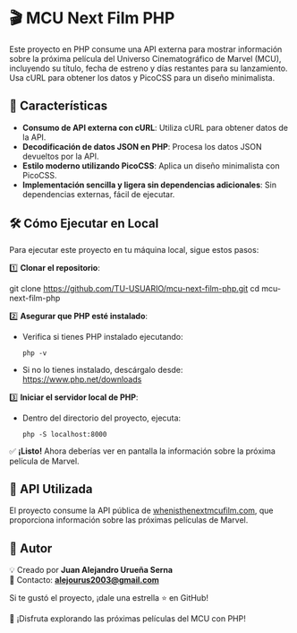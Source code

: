 # 🎬 MCU Next Film PHP

Este proyecto en PHP consume una API externa para mostrar información sobre la próxima película del Universo Cinematográfico de Marvel (MCU), incluyendo su título, fecha de estreno y días restantes para su lanzamiento. Usa cURL para obtener los datos y PicoCSS para un diseño minimalista.

## 🚀 Características

- **Consumo de API externa con cURL**: Utiliza cURL para obtener datos de la API.
- **Decodificación de datos JSON en PHP**: Procesa los datos JSON devueltos por la API.
- **Estilo moderno utilizando PicoCSS**: Aplica un diseño minimalista con PicoCSS.
- **Implementación sencilla y ligera sin dependencias adicionales**: Sin dependencias externas, fácil de ejecutar.

## 🛠️ Cómo Ejecutar en Local

Para ejecutar este proyecto en tu máquina local, sigue estos pasos:

1️⃣ **Clonar el repositorio**:

git clone https://github.com/TU-USUARIO/mcu-next-film-php.git
cd mcu-next-film-php

2️⃣ **Asegurar que PHP esté instalado**:
- Verifica si tienes PHP instalado ejecutando:
  ```
  php -v
  ```
- Si no lo tienes instalado, descárgalo desde: https://www.php.net/downloads

3️⃣ **Iniciar el servidor local de PHP**:
- Dentro del directorio del proyecto, ejecuta:
  ```
  php -S localhost:8000
  ```

✅ **¡Listo!** Ahora deberías ver en pantalla la información sobre la próxima película de Marvel.

## 📡 API Utilizada

El proyecto consume la API pública de [whenisthenextmcufilm.com](https://whenisthenextmcufilm.com), que proporciona información sobre las próximas películas de Marvel.

## 🎯 Autor

💡 Creado por **Juan Alejandro Urueña Serna**  
📧 Contacto: **alejourus2003@gmail.com**

Si te gustó el proyecto, ¡dale una estrella ⭐ en GitHub!

🚀 ¡Disfruta explorando las próximas películas del MCU con PHP!

